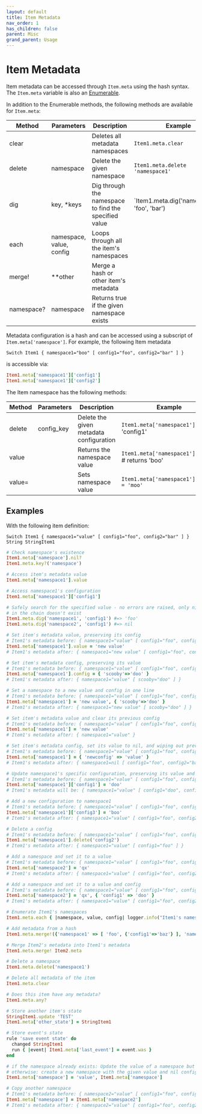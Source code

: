 ```yaml
---
layout: default
title: Item Metadata
nav_order: 1
has_children: false
parent: Misc
grand_parent: Usage
---
```


# Item Metadata

Item metadata can be accessed through `Item.meta` using the hash syntax. The `Item.meta` variable is also an [Enumerable](https://ruby-doc.org/core-2.6.8/Enumerable.html).

In addition to the Enumerable methods, the following methods are available for `Item.meta`:

| Method     | Parameters               | Description                                           | Example                                     |
| ---------- | ------------------------ | ----------------------------------------------------- | ------------------------------------------- |
| clear      |                          | Deletes all metadata namespaces                       | `Item1.meta.clear`                          |
| delete     | namespace                | Delete the given namespace                            | `Item1.meta.delete 'namespace1'`            |
| dig        | key, *keys               | Dig through the namespace to find the specified value | `Item1.meta.dig('namespace1', 'foo', 'bar') |
| each       | namespace, value, config | Loops through all the item's namespaces               |                                             |
| merge!     | **other                  | Merge a hash or other item's metadata                 |                                             |
| namespace? | namespace                | Returns true if the given namespace exists            |                                             |

Metadata configuration is a hash and can be accessed using a subscript of `Item.meta['namespace']`. For example, the following Item metadata

```
Switch Item1 { namespace1="boo" [ config1="foo", config2="bar" ] }
```

is accessible via:

```ruby
Item1.meta['namespace1']['config1']
Item1.meta['namespace1']['config2']
```

The Item namespace has the following methods:

| Method | Parameters | Description                             | Example                                          |
| ------ | ---------- | --------------------------------------- | ------------------------------------------------ |
| delete | config_key | Delete the given metadata configuration | `Item1.meta['namespace1'].delete` 'config1'      |
| value  |            | Returns the namespace value             | `Item1.meta['namespace1'].value` # returns 'boo' |
| value= |            | Sets namespace value                    | `Item1.meta['namespace1'].value = 'moo'`         |

## Examples

With the following item definition:

```
Switch Item1 { namespace1="value" [ config1="foo", config2="bar" ] }
String StringItem1
```

```ruby
# Check namespace's existence
Item1.meta['namespace'].nil?
Item1.meta.key?('namespace')

# Access item's metadata value
Item1.meta['namespace1'].value

# Access namespace1's configuration
Item1.meta['namespace1']['config1']

# Safely search for the specified value - no errors are raised, only nil returned if a key
# in the chain doesn't exist
Item1.meta.dig('namespace1', 'config1') #=> 'foo'
Item1.meta.dig('namespace2', 'config1') #=> nil

# Set item's metadata value, preserving its config
# Item1's metadata before: { namespace1="value" [ config1="foo", config2="bar" ] }
Item1.meta['namespace1'].value = 'new value'
# Item1's metadata after: { namespace1="new value" [ config1="foo", config2="bar" ] }

# Set item's metadata config, preserving its value
# Item1's metadata before: { namespace1="value" [ config1="foo", config2="bar" ] }
Item1.meta['namespace1'].config = { 'scooby'=>'doo' }
# Item1's metadata after: { namespace1="value" [ scooby="doo" ] }

# Set a namespace to a new value and config in one line
# Item1's metadata before: { namespace1="value" [ config1="foo", config2="bar" ] }
Item1.meta['namespace1'] = 'new value', { 'scooby'=>'doo' }
# Item1's metadata after: { namespace1="new value" [ scooby="doo" ] }

# Set item's metadata value and clear its previous config
# Item1's metadata before: { namespace1="value" [ config1="foo", config2="bar" ] }
Item1.meta['namespace1'] = 'new value'
# Item1's metadata after: { namespace1="value" }

# Set item's metadata config, set its value to nil, and wiping out previous config
# Item1's metadata before: { namespace1="value" [ config1="foo", config2="bar" ] }
Item1.meta['namespace1'] = { 'newconfig' => 'value' }
# Item1's metadata after: { namespace1=nil [ config1="foo", config2="bar" ] }

# Update namespace1's specific configuration, preserving its value and other config
# Item1's metadata before: { namespace1="value" [ config1="foo", config2="bar" ] }
Item1.meta['namespace1']['config1'] = 'doo'
# Item1's metadata will be: { namespace1="value" [ config1="doo", config2="bar" ] }

# Add a new configuration to namespace1
# Item1's metadata before: { namespace1="value" [ config1="foo", config2="bar" ] }
Item1.meta['namespace1']['config3'] = 'boo'
# Item1's metadata after: { namespace1="value" [ config1="foo", config2="bar", config3="boo" ] }

# Delete a config
# Item1's metadata before: { namespace1="value" [ config1="foo", config2="bar" ] }
Item1.meta['namespace1'].delete('config2')
# Item1's metadata after: { namespace1="value" [ config1="foo" ] }

# Add a namespace and set it to a value
# Item1's metadata before: { namespace1="value" [ config1="foo", config2="bar" ] }
Item1.meta['namespace2'] = 'qx'
# Item1's metadata after: { namespace1="value" [ config1="foo", config2="bar" ], namespace2="qx" }

# Add a namespace and set it to a value and config
# Item1's metadata before: { namespace1="value" [ config1="foo", config2="bar" ] }
Item1.meta['namespace2'] = 'qx', { 'config1' => 'doo' }
# Item1's metadata after: { namespace1="value" [ config1="foo", config2="bar" ], namespace2="qx" [ config1="doo" ] }

# Enumerate Item1's namespaces
Item1.meta.each { |namespace, value, config| logger.info("Item1's namespace: #{namespace}='#{value}' #{config}") }

# Add metadata from a hash
Item1.meta.merge!({'namespace1' => [ 'foo', {'config1'=>'baz'} ], 'namespace2' => [ 'qux', {'config'=>'quu'} ]})

# Merge Item2's metadata into Item1's metadata
Item1.meta.merge! Item2.meta

# Delete a namespace
Item1.meta.delete('namespace1')

# Delete all metadata of the item
Item1.meta.clear

# Does this item have any metadata?
Item1.meta.any?

# Store another item's state
StringItem1.update 'TEST'
Item1.meta['other_state'] = StringItem1

# Store event's state
rule 'save event state' do
  changed StringItem1
  run { |event| Item1.meta['last_event'] = event.was }
end

# if the namespace already exists: Update the value of a namespace but preserve its config 
# otherwise: create a new namespace with the given value and nil config
Item1.meta['namespace'] = 'value', Item1.meta['namespace']

# Copy another namespace
# Item1's metadata before: { namespace2="value" [ config1="foo", config2="bar" ] }
Item1.meta['namespace'] = Item1.meta['namespace2']
# Item1's metadata after: { namespace2="value" [ config1="foo", config2="bar" ], namespace="value" [ config1="foo", config2="bar" ] }
```
